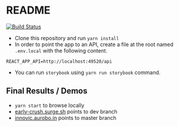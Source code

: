 # README

[![Build Status](https://travis-ci.org/redsoftware-hq/ic-web.svg?branch=master)](https://travis-ci.org/redsoftware-hq/ic-web)

* Clone this repository and run `yarn install`
* In order to point the app to an API, create a file at the root named `.env.local` with the following content.

```text
REACT_APP_API=http://localhost:49520/api
```

* You can run `storybook` using `yarn run storybook` command.

## Final Results / Demos

* `yarn start` to browse locally
* [early-crush.surge.sh](https://github.com/aurobo/ic-web/tree/3fb34640ace753f5830ee40a7a79f8e818daa345/early-crush.surge.sh) points to dev branch
* [innovic.aurobo.in](https://github.com/aurobo/ic-web/tree/3fb34640ace753f5830ee40a7a79f8e818daa345/innovic.aurobo.in) points to master branch

